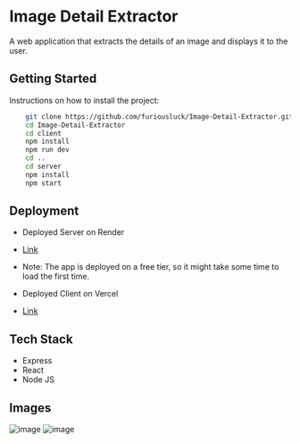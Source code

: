 # Image Detail Extractor

A web application that extracts the details of an image and displays it to the user.

## Getting Started

Instructions on how to install the project:

```bash
    git clone https://github.com/furiousluck/Image-Detail-Extractor.git
    cd Image-Detail-Extractor
    cd client
    npm install
    npm run dev
    cd ..
    cd server
    npm install
    npm start
```

## Deployment
- Deployed Server on Render
- [Link](https://image-detail-extractor.onrender.com)
- Note: The app is deployed on a free tier, so it might take some time to load the first time.

- Deployed Client on Vercel
- [Link](https://image-detail-extractor.vercel.app)


## Tech Stack

- Express
- React
- Node JS

## Images
![image](https://github.com/furiousluck/Image-Detail-Extractor/assets/79402080/3bb3f519-75e2-4fd6-87d0-d9a16d3649ba)
![image](https://github.com/furiousluck/Image-Detail-Extractor/assets/79402080/f3cc1cd6-bcc0-4586-ae77-c8341fca0f74)





